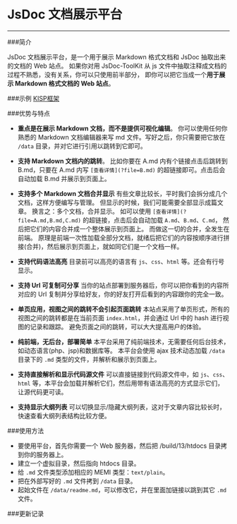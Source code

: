 ﻿
JsDoc 文档展示平台
==============================================================
--------------------------------------------------------------

###简介 

JsDoc 文档展示平台，是一个用于展示 Markdown 格式文档和 JsDoc 抽取出来的文档的 Web 站点。
如果你对用 JsDoc-ToolKit 从 js 文件中抽取注释成文档的过程不熟悉，没有关系，你可以只使用前半部分，
即你可以把它当成一个**用于展示 Markdown 格式文档的 Web 站点**。

###示例 [KISP框架](http://mob.cmcloud.cn/lib-cmd/kisp/htdocs/index.html)



###优势与特点
- **重点是在展示 Markdown 文档，而不是提供可视化编辑**。
你可以使用任何你熟悉的 Markdown 文档编辑器来写 md 文件。写好之后，你只需要把它放在 `/data` 目录，并对它进行引用以跳转到它即可。

- **支持 Markdown 文档内的跳转**。
比如你要在 A.md 内有个链接点击后跳转到 B.md，只要在 A.md 内写 `[查看详情](?file=B.md)` 的超链接即可。点击后会自动加载 B.md 并展示到页面上。

- **支持多个 Markdown 文档合并显示**
有些文章比较长，平时我们会拆分成几个文档，这样方便编写与管理。 但显示的时候，我们可能需要全部显示成篇文章。
换言之：多个文档，合并显示。 如可以使用 `[查看详情](?file=A.md,B.md,C.md)` 的超链接，点击后会自动加载 `A.md`、`B.md`、`C.md`， 然后把它们的内容合并成一个整体展示到页面上。
而做这一切的合并，全发生在前端。 原理是前端一次性加载全部分文档，就绪后把它们的内容按顺序进行拼接(合并)，然后展示到页面上，就如同它们是一个文档一样。


- **支持代码语法高亮**
目录前可以高亮的语言有 `js`、`css`、`html` 等。还会有行号显示。

- **支持 Url 可复制可分享**
当你的站点部署到服务器后，你可以把你看到的内容所对应的 Url 复制并分享给好友，你的好友打开后看到的内容跟你的完全一致。

- **单页应用，视图之间的跳转不会引起页面跳转**
本站点采用了单页形式，所有的视图之间的跳转都是在当前页面 `index.html`，并会通过 Url 中的 hash 进行视图的记录和跟踪。
避免页面之间的跳转，可以大大提高用户的体验。

- **纯前端，无后台，部署简单**
本平台采用了纯前端技术，无需要任何后台技术，如动态语言(php、jsp)和数据库等。
本平台会使用 ajax 技术动态加载 `/data` 目录下的 `.md` 类型的文件，并解析和展示到页面上。

- **支持直接解析和显示代码源文件**
可以直接链接到代码源文件中，如 `js`、`css`、`html` 等，本平台会加载并解析它们，然后用带有语法高亮的方式显示它们，让源代码更可读。

- **支持显示大纲列表**
可以切换显示/隐藏大纲列表，这对于文章内容比较长时，快速查看大纲列表结构比较方便。



###使用方法
- 要使用平台，首先你需要一个 Web 服务器，然后把 /build/13/htdocs 目录拷到你的服务器上。
- 建立一个虚拟目录，然后指向 htdocs 目录。
- 给 `.md` 文件类型添加相应的 MEMI 类型：`text/plain`。
- 把在外部写好的 `.md` 文件拷到 `/data` 目录。
- 起始文件在 `/data/readme.md`，可以修改它，并在里面加链接以跳到其它 `.md` 文件。


###更新记录











